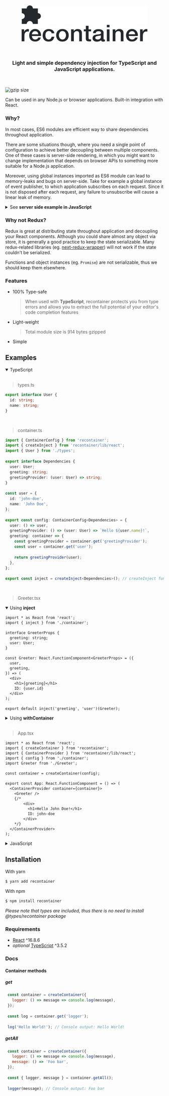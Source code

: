 <br>
<p align="center">
  <img src="./assets/logo.svg" width="400px" height="115px" alt="recontainer" />
</p>

<br>

<h3 align="center" color="#24292e">
  Light and simple dependency injection for TypeScript and JavaScript applications.
</h3>

<br>

![gzip size](https://img.shields.io/badge/gzipped-914B-green.svg)

Can be used in any Node.js or browser applications. Built-in integration with React.

### Why?

In most cases, ES6 modules are efficient way to share dependencies throughout application. 

There are some situations though, where you need a single point of configuration to achieve better decoupling between multiple components. One of these cases is server-side rendering, in which you might want to change implementation that depends on browser APIs to something more suitable for a Node.js application.

Moreover, using global instances imported as ES6 module can lead to memory-leaks and bugs on server-side. Take for example a global instance of event publisher, to which application subscribes on each request. Since it is not disposed after each request, any failure to unsubscribe will cause a linear leak of memory.

<details>
<summary>See <b>server side example in JavaScript</b></summary>

> server.jsx
```jsx
import React from 'react';
import express from 'express';
import { renderToString } from 'react-dom/server';
import { createContainer } from 'recontainer';
import { createInject, ContainerProvider } from 'recontainer/lib/react';

class Greeting extends React.Component {
  render() {
    return (
      <h1>{this.props.greeting}</h1>
    )
  }
}

const inject = createInject();
const GreetingContainer = inject('greeting')(Greeting);

const greetingFactory = container => `Hello, ${container.get('name')}!`;
const app = express();

app.use((req, res, next) => {
  const container = createContainer({ // Container gets disposed after each request
    name: () => 'John',
    greeting: greetingFactory,
  });

  const html = renderToString(
    <ContainerProvider container={container}>
      <GreetingContainer /> {/* <h1>Hello, John!</h1> */}
    </ContainerProvider>
  );

  res.send(html);
});

app.listen(3000, () => {
  console.log(`Listening on port 3000.`);
});
```
</details>

### Why not Redux?

Redux is great at distributing state throughout application and decoupling your React components. Although you could share almost any object via store, it is generally a good practice to keep the state serializable. Many redux-related libraries (eg. [next-redux-wrapper](https://github.com/kirill-konshin/next-redux-wrapper)) will not work if the state couldn't be serialized.

Functions and object instances (eg. `Promise`) are not serializable, thus we should keep them elsewhere.

### Features

* 100% Type-safe
  > When used with **TypeScript**, recontainer protects you from type errors and allows you to extract the full potential of your editor's code completion features
* Light-weight
  > Total module size is 914 bytes gzipped
* Simple


## Examples

<details open>
<summary>TypeScript</summary>

<br>

> types.ts
```typescript
export interface User {
  id: string;
  name: string;
}
```

<br>

> container.ts
```typescript
import { ContainerConfig } from 'recontainer';
import { createInject } from 'recontainer/lib/react';
import { User } from './types';

export interface Dependencies {
  user: User;
  greeting: string;
  greetingProvider: (user: User) => string;
}

const user = {
  id: 'john-doe',
  name: 'John Doe',
};

export const config: ContainerConfig<Dependencies> = {
  user: () => user,
  greetingProvider: () => (user: User) => `Hello ${user.name}!`,
  greeting: container => {
    const greetingProvider = container.get('greetingProvider');
    const user = container.get('user');

    return greetingProvider(user);
  },
};

export const inject = createInject<Dependencies>(); // createInject function creates type-aware `inject` higher order component
```

<br>

> Greeter.tsx
<details open>
<summary>Using <b>inject</b></summary>

```tsx
import * as React from 'react';
import { inject } from './container';

interface GreeterProps {
  greeting: string;
  user: User;
}

const Greeter: React.FunctionComponent<GreeterProps> = ({
  user,
  greeting,
}) => (
  <div>
    <h1>{greeting}</h1>
    ID: {user.id}
  </div>
);

export default inject('greeting', 'user')(Greeter);
```
</details>

<details>
<summary>Using <b>withContainer</b></summary>

```tsx
import * as React from 'react';
import { withContainer, ContainerProps } from 'recontainer/lib/react';
import { Dependencies } from './container';

interface GreeterProps extends ContainerProps<Dependencies> {
  
}

const Greeter: React.FunctionComponent<GreeterProps> = ({
  container
}) => (
  <div>
    <h1>{container.get('greeting')}</h1>
    ID: {container.get('user').id}
  </div>
);

export default withContainer(Greeter);
```
</details>

<br>

> App.tsx
```tsx
import * as React from 'react';
import { createContainer } from 'recontainer';
import { ContainerProvider } from 'recontainer/lib/react';
import { config } from './container';
import Greeter from './Greeter';

const container = createContainer(config);

export const App: React.FunctionComponent = () => (
  <ContainerProvider container={container}>
    <Greeter />
    {/* 
        <div>
          <h1>Hello John Doe!</h1>
          ID: john-doe
        </div>
    */}
  </ContainerProvider>
);
```
</details>



<details>
<summary>JavaScript</summary>

<br>

> container.js
```javascript
import { createInject } from 'recontainer/lib/react';

const user = {
  id: 'john-doe',
  name: 'John Doe',
};

export const config = {
  user: () => user,
  greetingProvider: () => user => `Hello ${user.name}!`,
  greeting: container => {
    const greetingProvider = container.get('greetingProvider');
    const user = container.get('user');

    return greetingProvider(user);
  },
};

export const inject = createInject(); // createInject function creates `inject` higher order component
```

<br>

> Greeter.jsx
<details open>
<summary>Using <b>inject</b></summary>

```jsx
import React from 'react';
import { inject } from './container';

const Greeter = ({
  user,
  greeting,
}) => (
  <div>
    <h1>{greeting}</h1>
    ID: {user.id}
  </div>
);

export default inject('greeting', 'user')(Greeter);
```
</details>

<details>
<summary>Using <b>withContainer</b></summary>

```jsx
import React from 'react';
import { withContainer } from 'recontainer';

const Greeter = ({
  container
}) => (
  <div>
    <h1>{container.get('greeting')}</h1>
    ID: {container.get('user').id}
  </div>
);

export default withContainer(Greeter);
```
</details>

<br>

> App.jsx
```jsx
import React from 'react';
import { createContainer, ContainerProvider } from 'recontainer';
import { config } from './container';
import Greeter from './Greeter';

const container = createContainer(config);

export const App = () => (
  <ContainerProvider container={container}>
    <Greeter />
    {/* 
        <div>
          <h1>Hello John Doe!</h1>
          ID: john-doe
        </div>
    */}
  </ContainerProvider>
);
```
</details>

## Installation

With yarn
```sh
$ yarn add recontainer
```

With npm
```sh
$ npm install recontainer
```

*Please note that types are included, thus there is no need to install @types/recontainer package*

### Requirements

* [React](https://github.com/facebook/react/) ^16.8.6
* *optional* [TypeScript](https://github.com/microsoft/TypeScript) ^3.5.2

### Docs

#### Container methods
##### get

  ```javascript
   const container = createContainer({
     logger: () => message => console.log(message),
   });

   const log = container.get('logger');

   log('Hello World!'); // Console output: Hello World!
  ```
##### getAll
  ```javascript
   const container = createContainer({
     logger: () => message => console.log(message),
     message: () => 'Foo bar',
   });

   const { logger, message } = container.getAll();

   logger(message); // Console output: Foo bar
  ```
